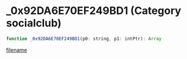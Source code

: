 # _0x92DA6E70EF249BD1 (Category socialclub)

```js
function _0x92DA6E70EF249BD1(p0: string, p1: intPtr): Array
```

[filename](_0x92DA6E70EF249BD1_m.md ':include')